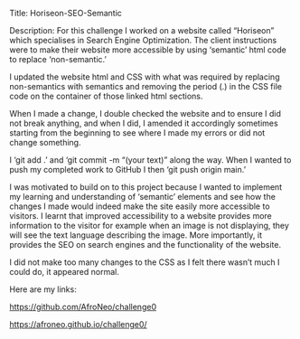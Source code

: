 Title: Horiseon-SEO-Semantic

Description: For this challenge I worked on a website called “Horiseon” which specialises in Search Engine Optimization.
The client instructions were to make their website more accessible by using ‘semantic’ html code to replace ‘non-semantic.’

I updated the website html and CSS with what was required by replacing non-semantics with semantics and removing the period (.) in the CSS file code on the container of those linked html sections. 

When I made a change, I double checked the website and to ensure I did not break anything, and when I did, I amended it accordingly sometimes starting from the beginning to see where I made my errors or did not change something.

I ‘git add .’ and ‘git commit -m “(your text)” along the way. When I wanted to push my completed work to GitHub I then ‘git push origin main.’

I was motivated to build on to this project because I wanted to implement my learning and understanding of ‘semantic’ elements and see how the changes I made would indeed make the site easily more accessible to visitors. I learnt that improved accessibility to a website provides more information to the visitor for example when an image is not displaying, they will see the text language describing the image. More importantly, it provides the SEO on search engines and the functionality of the website.

I did not make too many changes to the CSS as I felt there wasn’t much I could do, it appeared normal.

Here are my links:

https://github.com/AfroNeo/challenge0

https://afroneo.github.io/challenge0/
